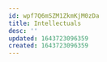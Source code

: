 ```yaml
---
id: wpf7Q6mSZM1ZkmKjM0zDa
title: Intellectuals
desc: ''
updated: 1643723096359
created: 1643723096359
---
```


